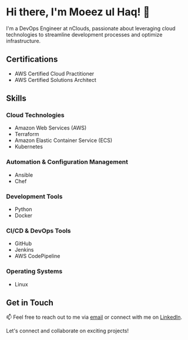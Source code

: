 # Hi there, I'm Moeez ul Haq! 👋

I'm a DevOps Engineer at nClouds, passionate about leveraging cloud technologies to streamline development processes and optimize infrastructure. 

## Certifications
- AWS Certified Cloud Practitioner
- AWS Certified Solutions Architect

## Skills

### Cloud Technologies
- Amazon Web Services (AWS)
- Terraform
- Amazon Elastic Container Service (ECS)
- Kubernetes

### Automation & Configuration Management
- Ansible
- Chef

### Development Tools
- Python
- Docker

### CI/CD & DevOps Tools
- GitHub
- Jenkins
- AWS CodePipeline

### Operating Systems
- Linux

## Get in Touch

📫 Feel free to reach out to me via [email](mailto:moeez@nclouds.com) or connect with me on [LinkedIn](https://www.linkedin.com/in/moeez-ulhaq-61902a209/).

Let's connect and collaborate on exciting projects!
